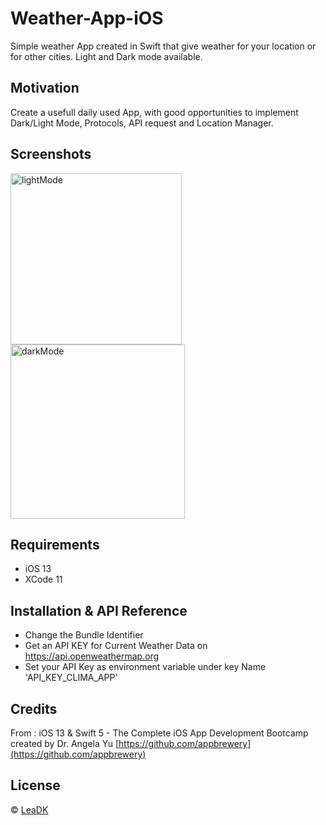 # Weather-App-iOS

Simple weather App created in Swift that give weather for your location or for other cities. Light and Dark mode available.

## Motivation

Create a usefull daily used App, with good opportunities to implement Dark/Light Mode, Protocols, API request and Location Manager.

## Screenshots

<img width="274" alt="lightMode" src="https://user-images.githubusercontent.com/53394008/84383934-8084b100-abed-11ea-99a8-ddbdd54cfcba.png">
<img width="279" alt="darkMode" src="https://user-images.githubusercontent.com/53394008/84383998-9abe8f00-abed-11ea-9570-f041f5696ef2.png">

## Requirements

* iOS 13
* XCode 11

## Installation & API Reference

* Change the Bundle Identifier
* Get an API KEY for Current Weather Data on https://api.openweathermap.org
* Set your API Key as environment variable under key Name 'API_KEY_CLIMA_APP'

## Credits

From : iOS 13 & Swift 5 - The Complete iOS App Development Bootcamp created by Dr. Angela Yu
[https://github.com/appbrewery](https://github.com/appbrewery)

## License

© [LeaDK](https://github.com/Lea-Dukaez/)



